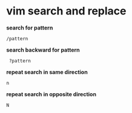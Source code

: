 # vim search and replace

**search for pattern**

    /pattern

**search backward for pattern**

     ?pattern

**repeat search in same direction**

    n

**repeat search in opposite direction**

    N
